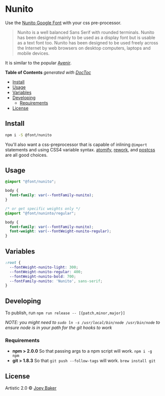 # Nunito

Use the [Nunito Google Font](https://www.google.com/fonts/specimen/Nunito#charset) with your css pre-processor.

> Nunito is a well balanced Sans Serif with rounded terminals. Nunito has been designed mainly to be used as a display font but is usable as a text font too. Nunito has been designed to be used freely across the Internet by web browsers on desktop computers, laptops and mobile devices.

It is similar to the popular [Avenir](http://www.fonts.com/font/linotype/avenir).

<!-- START doctoc generated TOC please keep comment here to allow auto update -->
<!-- DON'T EDIT THIS SECTION, INSTEAD RE-RUN doctoc TO UPDATE -->
**Table of Contents**  *generated with [DocToc](https://github.com/thlorenz/doctoc)*

- [Install](#install)
- [Usage](#usage)
- [Variables](#variables)
- [Developing](#developing)
  - [Requirements](#requirements)
- [License](#license)

<!-- END doctoc generated TOC please keep comment here to allow auto update -->

## Install

```sh
npm i -S @font/nunito
```

You'll also want a css-preprocessor that is capable of inlining `@import` statements and using CSS4 variable syntax. [atomify](htttp://github.com/atomify), [rework](https://github.com/reworkcss/rework), and [postcss](https://github.com/postcss/postcss) are all good choices.

## Usage

```css
@import "@font/nunito";

body {
  font-family: var(--fontFamily-nunito);
}

/* or get specific weights only */
@import "@font/nuninto/regular";

body {
  font-family: var(--fontFamily-nunito);
  font-weight: var(--fontWeight-nunito-regular);
}
```

## Variables
```css
:root {
  --fontWeight-nunito-light: 300;
  --fontWeight-nunito-regular: 400;
  --fontWeight-nunito-bold: 700;
  --fontFamily-nunito: 'Nunito', sans-serif;
}
```

## Developing
To publish, run `npm run release -- [{patch,minor,major}]`

_NOTE: you might need to `sudo ln -s /usr/local/bin/node /usr/bin/node` to ensure node is in your path for the git hooks to work_

### Requirements
* **npm > 2.0.0** So that passing args to a npm script will work. `npm i -g npm`
* **git > 1.8.3** So that `git push --follow-tags` will work. `brew install git`

## License

Artistic 2.0 © [Joey Baker](https://byjoeybaker.com)


[npm-url]: https://npmjs.org/package/@font/nunito
[npm-image]: https://badge.fury.io/js/@font/nunito.svg
[travis-url]: https://travis-ci.org/joeybaker/@font/nunito
[travis-image]: https://travis-ci.org/joeybaker/@font/nunito.svg?branch=master
[daviddm-url]: https://david-dm.org/joeybaker/@font/nunito.svg?theme=shields.io
[daviddm-image]: https://david-dm.org/joeybaker/@font/nunito
